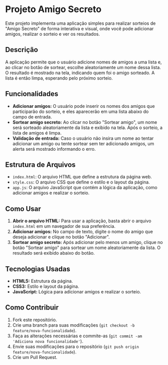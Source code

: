 # Projeto Amigo Secreto

Este projeto implementa uma aplicação simples para realizar sorteios de "Amigo Secreto" de forma interativa e visual, onde você pode adicionar amigos, realizar o sorteio e ver os resultados.

## Descrição

A aplicação permite que o usuário adicione nomes de amigos a uma lista e, ao clicar no botão de sortear, escolhe aleatoriamente um nome dessa lista. O resultado é mostrado na tela, indicando quem foi o amigo sorteado. A lista é então limpa, esperando pelo próximo sorteio.

## Funcionalidades

- **Adicionar amigos:** O usuário pode inserir os nomes dos amigos que participarão do sorteio, e eles aparecerão em uma lista abaixo do campo de entrada.
- **Sortear amigo secreto:** Ao clicar no botão "Sortear amigo", um nome será sorteado aleatoriamente da lista e exibido na tela. Após o sorteio, a lista de amigos é limpa.
- **Validação de entrada:** Caso o usuário não insira um nome ao tentar adicionar um amigo ou tente sortear sem ter adicionado amigos, um alerta será mostrado informando o erro.

## Estrutura de Arquivos

- `index.html`: O arquivo HTML que define a estrutura da página web.
- `style.css`: O arquivo CSS que define o estilo e o layout da página.
- `app.js`: O arquivo JavaScript que contém a lógica da aplicação, como adicionar amigos e realizar o sorteio.

## Como Usar

1. **Abrir o arquivo HTML:** Para usar a aplicação, basta abrir o arquivo `index.html` em um navegador de sua preferência.
2. **Adicionar amigos:** No campo de texto, digite o nome do amigo que deseja adicionar e clique no botão "Adicionar".
3. **Sortear amigo secreto:** Após adicionar pelo menos um amigo, clique no botão "Sortear amigo" para sortear um nome aleatoriamente da lista. O resultado será exibido abaixo do botão.

## Tecnologias Usadas

- **HTML5:** Estrutura da página.
- **CSS3:** Estilo e layout da página.
- **JavaScript:** Lógica para adicionar amigos e realizar o sorteio.

## Como Contribuir

1. Fork este repositório.
2. Crie uma branch para suas modificações (`git checkout -b feature/nova-funcionalidade`).
3. Faça as alterações necessárias e commite-as (`git commit -am 'Adiciona nova funcionalidade'`).
4. Envie suas modificações para o repositório (`git push origin feature/nova-funcionalidade`).
5. Crie um Pull Request.

